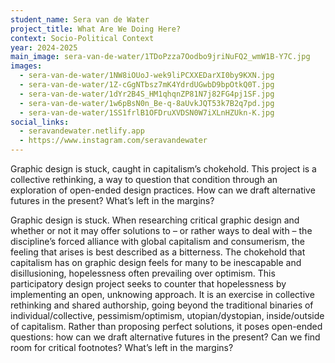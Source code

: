 ```yaml
---
student_name: Sera van de Water
project_title: What Are We Doing Here?
context: Socio-Political Context
year: 2024-2025
main_image: sera-van-de-water/1TDoPzza7Oodbo9jriNuFQ2_wmW1B-Y7C.jpg
images:
  - sera-van-de-water/1NW8iOUoJ-wek9liPCXXEDarXI0by9KXN.jpg
  - sera-van-de-water/1Z-cGgNTbsz7mK4YdrdUGwbD9bpOtkQ0T.jpg
  - sera-van-de-water/1dYr2B4S_HM1qhqnZP81N7j82FG4pj1SF.jpg
  - sera-van-de-water/1w6pBsN0n_Be-q-8aUvkJQT53k7B2q7pd.jpg
  - sera-van-de-water/1SS1frlB1OFDruXVDSN0W7iXLnHZUkn-K.jpg
social_links:
  - seravandewater.netlify.app
  - https://www.instagram.com/seravandewater
---
```

Graphic design is stuck, caught in capitalism’s chokehold. This project is a collective rethinking, a way to question that condition through an exploration of open-ended design practices. How can we draft alternative futures in the present? What’s left in the margins?

Graphic design is stuck. When researching critical graphic design and whether or not it may offer solutions to – or rather ways to deal with – the discipline’s forced alliance with global capitalism and consumerism, the feeling that arises is best described as a bitterness. The chokehold that capitalism has on graphic design feels for many to be inescapable and disillusioning, hopelessness often prevailing over optimism. This participatory design project seeks to counter that hopelessness by implementing an open, unknowing approach. It is an exercise in collective rethinking and shared authorship, going beyond the traditional binaries of individual/collective, pessimism/optimism, utopian/dystopian, inside/outside of capitalism. Rather than proposing perfect solutions, it poses open-ended questions: how can we draft alternative futures in the present? Can we find room for critical footnotes? What’s left in the margins?
